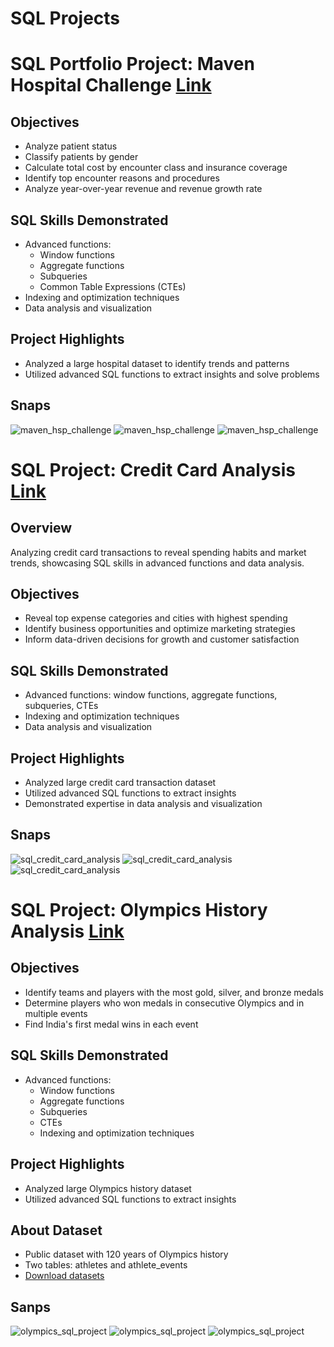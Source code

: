 # SQL Projects 

# SQL Portfolio Project: Maven Hospital Challenge [Link](https://github.com/MaheshYoganandan/SQL_Projects/tree/main/Massachusetts-general-hsp-sql-project)

## Objectives

* Analyze patient status
* Classify patients by gender
* Calculate total cost by encounter class and insurance coverage
* Identify top encounter reasons and procedures
* Analyze year-over-year revenue and revenue growth rate

## SQL Skills Demonstrated

* Advanced functions:
	+ Window functions
	+ Aggregate functions
	+ Subqueries
	+ Common Table Expressions (CTEs)
* Indexing and optimization techniques
* Data analysis and visualization

## Project Highlights

* Analyzed a large hospital dataset to identify trends and patterns
* Utilized advanced SQL functions to extract insights and solve problems

## Snaps

![maven_hsp_challenge](https://github.com/user-attachments/assets/99cd2307-f9a5-4a9d-bef8-6ac9b1042b3b)
![maven_hsp_challenge](https://github.com/user-attachments/assets/5a439dc4-4cb8-4d64-80a1-67589a30f972)
![maven_hsp_challenge](https://github.com/user-attachments/assets/224fd92c-8818-4bc1-96ea-8d284a970245)


# SQL Project: Credit Card Analysis [Link](https://github.com/MaheshYoganandan/SQL_Projects/tree/main/credit-card-analysis-sql-project)

## Overview

Analyzing credit card transactions to reveal spending habits and market trends, showcasing SQL skills in advanced functions and data analysis.

## Objectives

* Reveal top expense categories and cities with highest spending
* Identify business opportunities and optimize marketing strategies
* Inform data-driven decisions for growth and customer satisfaction

## SQL Skills Demonstrated

* Advanced functions: window functions, aggregate functions, subqueries, CTEs
* Indexing and optimization techniques
* Data analysis and visualization

## Project Highlights

* Analyzed large credit card transaction dataset
* Utilized advanced SQL functions to extract insights
* Demonstrated expertise in data analysis and visualization

## Snaps  
![sql_credit_card_analysis](https://github.com/user-attachments/assets/796437f4-f5cc-4c7d-be76-648c52297324)
![sql_credit_card_analysis](https://github.com/user-attachments/assets/67e4914c-339f-42ef-9c6d-0e215d210e6e)
![sql_credit_card_analysis](https://github.com/user-attachments/assets/8de59e56-0d68-4a62-ae28-19c437605c23)

# SQL Project: Olympics History Analysis [Link](https://github.com/MaheshYoganandan/SQL_Projects/tree/main/olympics_history_analysis_sql_creative_project_)

## Objectives

* Identify teams and players with the most gold, silver, and bronze medals
* Determine players who won medals in consecutive Olympics and in multiple events
* Find India's first medal wins in each event

## SQL Skills Demonstrated

* Advanced functions:
	+ Window functions
	+ Aggregate functions
	+ Subqueries
	+ CTEs
	+ Indexing and optimization techniques

## Project Highlights

* Analyzed large Olympics history dataset
* Utilized advanced SQL functions to extract insights

## About Dataset

* Public dataset with 120 years of Olympics history
* Two tables: athletes and athlete_events
* [Download datasets](Datasets)

## Sanps
![olympics_sql_project](https://github.com/user-attachments/assets/0304fde3-cc9e-4078-8f82-90da142520db)
![olympics_sql_project](https://github.com/user-attachments/assets/94d9636f-8c48-411a-9c0a-9da99aad9d24)
![olympics_sql_project](https://github.com/user-attachments/assets/21f7653c-8791-40f9-8e3f-17d711bddca8)
